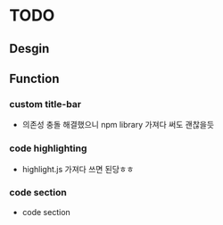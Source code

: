 # TODO
## Desgin
 
## Function
### custom title-bar
- 의존성 충돌 해결했으니 npm library 가져다 써도 괜찮을듯

### code highlighting
- highlight.js 가져다 쓰면 된당ㅎㅎ

### code section
- code section 

### 